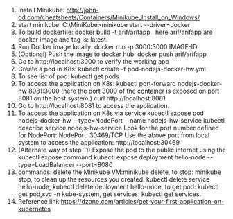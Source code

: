 1. Install Minikube: http://john-cd.com/cheatsheets/Containers/Minikube_Install_on_Windows/
2. start minikube: C:\MiniKube>minikube start --driver=docker
3. To build dockerfile: docker build -t arif/arifapp .
here arif/arifapp are docker image and tag is: latest.
4. Run Docker image locally: docker run -p 3000:3000 IMAGE-ID
5. (Optional) Push the image to docker hub: docker push arif/arifapp
6. Go to http://localhost:3000 to verify the working app
7. Create a pod in K8s: kubectl create -f pod-nodejs-docker-hw.yml
8. To see list of pod: kubectl get pods
9. To access the application on K8s: kubectl port-forward nodejs-docker-hw 8081:3000 (here the port 3000 of the container is exposed on port 8081 on the host system.)
curl http://localhost:8081
10. Go to http://localhost:8081 to access the application.
11. To access the application on K8s via service
kubectl expose pod nodejs-docker-hw --type=NodePort --name nodejs-hw-service
kubectl describe service nodejs-hw-service
Look for the port number defined for NodePort:
NodePort: <unset> 30469/TCP
Use the above port from local system to access the application: http://localhost:30469
12. (Alternate way of step 11) Expose the pod to the public internet using the kubectl expose command:kubectl expose deployment hello-node --type=LoadBalancer --port=8080
13. commands:
delete the Minikube VM:minikube delete, to stop: minikube stop, to clean up the resources you created: kubectl delete service hello-node, kubectl delete deployment hello-node, to get pod: kubectl get pod,svc -n kube-system, get services: kubectl get services.
14. Reference link:https://dzone.com/articles/get-your-first-application-on-kubernetes


